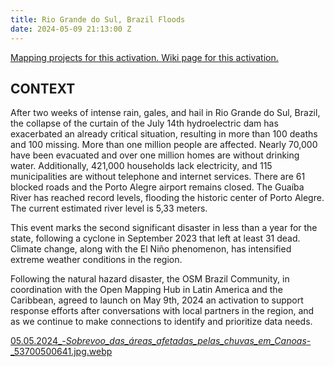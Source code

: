 ```yaml
---
title: Rio Grande do Sul, Brazil Floods
date: 2024-05-09 21:13:00 Z
---
```


[Mapping projects for this activation.
](https://tasks.hotosm.org/explore?campaign=2024+Rio+Grande+do+Sul+Floods)[Wiki page for this activation.
](https://wiki.openstreetmap.org/wiki/2024_Rio_Grande_do_Sul_Floods)

## CONTEXT

After two weeks of intense rain, gales, and hail in Rio Grande do Sul, Brazil, the collapse of the curtain of the July 14th hydroelectric dam has exacerbated an already critical situation, resulting in more than 100  deaths and 100 missing. More than one million people are affected. Nearly 70,000 have been evacuated and over one million homes are without drinking water. Additionally, 421,000 households lack electricity, and 115 municipalities are without telephone and internet services. There are 61 blocked roads and the Porto Alegre airport remains closed. The Guaíba River has reached record levels, flooding the historic center of Porto Alegre. The current estimated river level is 5,33 meters.

This event marks the second significant disaster in less than a year for the state, following a cyclone in September 2023 that left at least 31 dead. Climate change, along with the El Niño phenomenon, has intensified extreme weather conditions in the region.

Following the natural hazard disaster, the OSM Brazil Community, in coordination with the Open Mapping Hub in Latin America and the Caribbean, agreed to launch on May 9th, 2024 an activation to support response efforts after conversations with local partners in the region, and as we continue to make connections to identify and prioritize data needs.

[05.05.2024_-_Sobrevoo_das_áreas_afetadas_pelas_chuvas_em_Canoas_-_53700500641.jpg.webp](/uploads/05.05.2024_-_Sobrevoo_das_a%CC%81reas_afetadas_pelas_chuvas_em_Canoas_-_53700500641.jpg.webp)